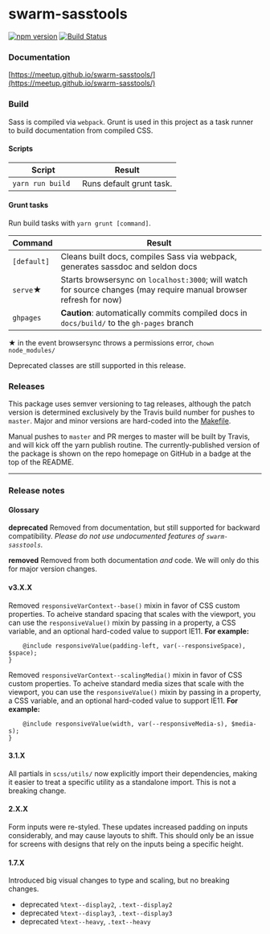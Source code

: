 swarm-sasstools
===============
[![npm version](https://badge.fury.io/js/swarm-sasstools.svg)](https://badge.fury.io/js/swarm-sasstools)
[![Build Status](https://travis-ci.org/meetup/swarm-sasstools.svg?branch=master)](https://travis-ci.org/meetup/swarm-sasstools)

### Documentation
[https://meetup.github.io/swarm-sasstools/](https://meetup.github.io/swarm-sasstools/)

### Build
Sass is compiled via `webpack`. Grunt is used in this project as a task runner to build
documentation from compiled CSS.

#### Scripts

Script               | Result
-------------------- | -----------------------------
`yarn run build `    | Runs default grunt task.

#### Grunt tasks

Run build tasks with `yarn grunt [command]`.

Command              | Result
-------------------- | -----------------------------
`[default]`          | Cleans built docs, compiles Sass via webpack, generates sassdoc and seldon docs
`serve`&#9733;       | Starts browsersync on `localhost:3000`; will watch for source changes (may require manual browser refresh for now)
`ghpages`            | __Caution__: automatically commits compiled docs in `docs/build/` to the `gh-pages` branch

&#9733; in the event browsersync throws a permissions error, `chown` `node_modules/`


Deprecated classes are still supported in this release.

### Releases
This package uses semver versioning to tag releases, although the patch version
is determined exclusively by the Travis build number for pushes to `master`.
Major and minor versions are hard-coded into the [Makefile](Makefile#L2).

Manual pushes to `master` and PR merges to master will be built by Travis, and
will kick off the yarn publish routine. The currently-published version of the
package is shown on the repo homepage on GitHub in a badge at the top of the
README.

----------

### Release notes

#### Glossary
**deprecated**
Removed from documentation, but still supported for backward compatibility.
_Please do not use undocumented features of `swarm-sasstools`._

**removed**
Removed from both documentation _and_ code. We will only do this for major
version changes.

#### v3.X.X
Removed `responsiveVarContext--base()` mixin in favor of CSS custom properties. To acheive standard spacing that scales with the viewport, you can use the `responsiveValue()` mixin by passing in a property, a CSS variable, and an optional hard-coded value to support IE11.
**For example:**
```.padding--left {
    @include responsiveValue(padding-left, var(--responsiveSpace), $space);
}
```
Removed `responsiveVarContext--scalingMedia()` mixin in favor of CSS custom properties. To acheive standard media sizes that scale with the viewport, you can use the `responsiveValue()` mixin by passing in a property, a CSS variable, and an optional hard-coded value to support IE11.
**For example:**
```.avatar--small {
    @include responsiveValue(width, var(--responsiveMedia-s), $media-s);
}
```

#### 3.1.X
All partials in `scss/utils/` now explicitly import their dependencies, making it easier
to treat a specific utility as a standalone import. This is not a breaking change.

#### 2.X.X
Form inputs were re-styled. These updates increased padding on inputs considerably, and may cause layouts to shift. This should only be an issue for screens with designs that rely on the inputs being a specific height.

#### 1.7.X
Introduced big visual changes to type and scaling, but no breaking changes.
- deprecated `%text--display2`, `.text--display2`
- deprecated `%text--display3`, `.text--display3`
- deprecated `%text--heavy`, `.text--heavy`
